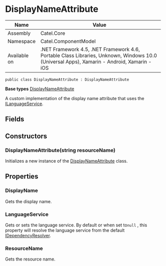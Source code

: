 

# DisplayNameAttribute

Name|Value
---|---
Assembly|Catel.Core
Namespace|Catel.ComponentModel
Available on|.NET Framework 4.5, .NET Framework 4.6, Portable Class Libraries, Unknown, Windows 10.0 (Universal Apps), Xamarin - Android, Xamarin - iOS

```
public class DisplayNameAttribute : DisplayNameAttribute
```

**Base types**
[DisplayNameAttribute]()


A custom implementation of the display name attribute that uses the [ILanguageService](#).



## Fields

## Constructors

### DisplayNameAttribute(string resourceName)

Initializes a new instance of the [DisplayNameAttribute](#) class.



## Properties

### DisplayName

Gets the display name.



### LanguageService

Gets or sets the language service. By default or when set to`null` , this property will resolve the language service from the default [IDependencyResolver](#).



### ResourceName

Gets the resource name.




